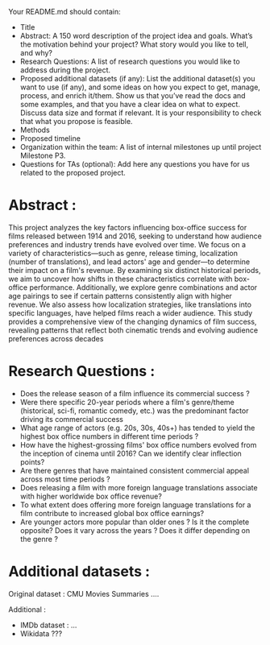 Your README.md should contain:
- Title
- Abstract: A 150 word description of the project idea and goals. What’s the motivation behind your project? What story would you like to tell, and why?
- Research Questions: A list of research questions you would like to address during the project.
- Proposed additional datasets (if any): List the additional dataset(s) you want to use (if any), and some ideas on how you expect to get, manage, process, and enrich it/them. Show us that you’ve read the docs and some examples, and that you have a clear idea on what to expect. Discuss data size and format if relevant. It is your responsibility to check that what you propose is feasible.
- Methods
- Proposed timeline
- Organization within the team: A list of internal milestones up until project Milestone P3.
- Questions for TAs (optional): Add here any questions you have for us related to the proposed project.

# Abstract :
This project analyzes the key factors influencing box-office success for films released between 1914 and 2016, seeking to understand how audience preferences and industry trends have evolved over time. We focus on a variety of characteristics—such as genre, release timing, localization (number of translations), and lead actors' age and gender—to determine their impact on a film's revenue. By examining six distinct historical periods, we aim to uncover how shifts in these characteristics correlate with box-office performance. Additionally, we explore genre combinations and actor age pairings to see if certain patterns consistently align with higher revenue. We also assess how localization strategies, like translations into specific languages, have helped films reach a wider audience. This study provides a comprehensive view of the changing dynamics of film success, revealing patterns that reflect both cinematic trends and evolving audience preferences across decades

# Research Questions : 
- Does the release season of a film influence its commercial success ?
- Were there specific 20-year periods where a film's genre/theme (historical, sci-fi, romantic comedy, etc.) was the predominant factor driving its commercial success
- What age range of actors (e.g. 20s, 30s, 40s+) has tended to yield the highest box office numbers in different time periods ?
- How have the highest-grossing films' box office numbers evolved from the inception of cinema until 2016? Can we identify clear inflection points?
- Are there genres that have maintained consistent commercial appeal across most time periods ?
- Does releasing a film with more foreign language translations associate with higher worldwide box office revenue?
- To what extent does offering more foreign language translations for a film contribute to increased global box office earnings?
- Are younger actors more popular than older ones ? Is it the complete opposite? Does it vary across the years ? Does it differ depending on the genre ?

# Additional datasets :
Original dataset : 
CMU Movies Summaries ....

Additional :
- IMDb dataset : ...
- Wikidata ???

